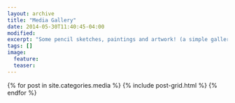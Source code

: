 ```yaml
---
layout: archive
title: "Media Gallery"
date: 2014-05-30T11:40:45-04:00
modified:
excerpt: "Some pencil sketches, paintings and artwork! (a simple gallery)"
tags: []
image:
  feature:
  teaser:
---
```


<div class="tiles">
{% for post in site.categories.media %}
  {% include post-grid.html %}
{% endfor %}
</div><!-- /.tiles -->